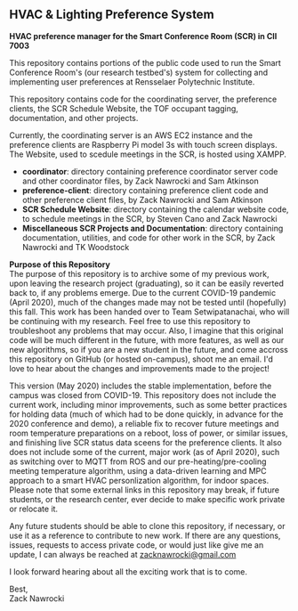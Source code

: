 ## HVAC & Lighting Preference System

**HVAC preference manager for the Smart Conference Room (SCR) in CII 7003**

This repository contains portions of the public code used to run the Smart Conference Room's (our research testbed's) system for collecting and implementing user preferences at Rensselaer Polytechnic Institute.

This repository contains code for the coordinating server, the preference clients, the SCR Schedule Website, the TOF occupant tagging, documentation, and other projects.

Currently, the coordinating server is an AWS EC2 instance and the preference clients are Raspberry Pi model 3s with touch screen displays. The Website, used to scedule meetings in the SCR, is hosted using XAMPP.

* **coordinator**: directory containing preference coordinator server code and other coordinator files, by Zack Nawrocki and Sam Atkinson
* **preference-client**: directory containing preference client code and other preference client files, by Zack Nawrocki and Sam Atkinson
* **SCR Schedule Website**: directory containing the calendar website code, to schedule meetings in the SCR, by Steven Cano and Zack Nawrocki
* **Miscellaneous SCR Projects and Documentation**: directory containing documentation, utilities, and code for other work in the SCR, by Zack Nawrocki and TK Woodstock

**Purpose of this Repository** <br>
The purpose of this repository is to archive some of my previous work, upon leaving the research project (graduating), so it can be easily reverted back to, if any problems emerge. Due to the current COVID-19 pandemic (April 2020), much of the changes made may not be tested until (hopefully) this fall. This work has been handed over to Team Setwipatanachai, who will be continuing with my research. Feel free to use this repository to troubleshoot any problems that may occur. Also, I imagine that this original code will be much different in the future, with more features, as well as our new algorithms, so if you are a new student in the future, and come accross this repository on GitHub (or hosted on-campus), shoot me an email. I'd love to hear about the changes and improvements made to the project! 

This version (May 2020) includes the stable implementation, before the campus was closed from COVID-19. This repository does not include the current work, including minor improvements, such as some better practices for holding data (much of which had to be done quickly, in advance for the 2020 conference and demo), a reliable fix to recover future meetings and room temperature preparations on a reboot, loss of power, or similar issues, and finishing live SCR status data sceens for the preference clients. It also does not include some of the current, major work (as of April 2020), such as switching over to MQTT from ROS and our pre-heating/pre-cooling meeting temperature algorithm, using a data-driven learning and MPC approach to a smart HVAC personlization algorithm, for indoor spaces. Please note that some external links in this repository may break, if future students, or the research center, ever decide to make specific work private or relocate it.

Any future students should be able to clone this repository, if necessary, or use it as a reference to contribute to new work. If there are any questions, issues, requests to access private code, or would just like give me an update, I can always be reached at zacknawrocki@gmail.com

I look forward hearing about all the exciting work that is to come.

Best, <br>
Zack Nawrocki
